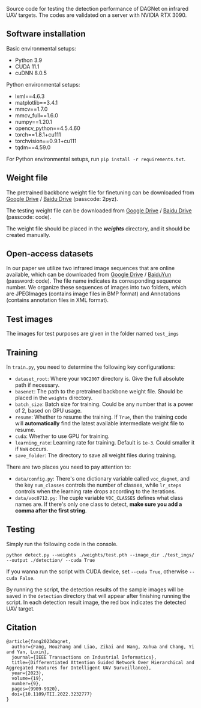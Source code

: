 Source code for testing the detection performance of DAGNet on infrared UAV targets. The codes are validated on a server with NVIDIA RTX 3090.

## Software installation

Basic environmental setups:

 - Python 3.9
 - CUDA 11.1
 - cuDNN 8.0.5

Python environmental setups:

 - lxml==4.6.3
 - matplotlib==3.4.1
 - mmcv==1.7.0
 - mmcv_full==1.6.0
 - numpy==1.20.1
 - opencv_python==4.5.4.60
 - torch==1.8.1+cu111
 - torchvision==0.9.1+cu111
 - tqdm==4.59.0

For Python environmental setups, run `pip install -r requirements.txt`.

## Weight file

The pretrained backbone weight file for finetuning can be downloaded from <a href='https://drive.google.com/file/d/1GLfEk0E3_54hZLQOcdR03hrPhoYiT1jy/view?usp=sharing'>Google Drive</a> / <a href='链接：https://pan.baidu.com/s/17KQYchw3rNS2Mn4Cv79hiw'>Baidu Drive</a> (passcode: 2pyz).

The testing weight file can be downloaded from <a href='https://drive.google.com/file/d/1hCjJDQncvuL3c5ca8r_KLqtcMDttLRdU/view?usp=sharing'>Google Drive</a> / <a href='https://pan.baidu.com/s/16bgVu4htvHTcYVbjp7JLag'>Baidu Drive</a> (passcode: code).

The weight file should be placed in the ***weights*** directory, and it should be created manually.

## Open-access datasets

In our paper we utilize two infrared image sequences that are online available, which can be downloaded from <a href="https://drive.google.com/drive/folders/1ps_LG9kKXgj4kQO4UhoD1R4Ru1AIS7Q0?usp=sharing">Google Drive</a> / <a href="https://pan.baidu.com/s/1oUb8zPDZbP7cE6Bm6U_Uig">BaiduYun</a> (password: code). The file name indicates its corresponding sequence number. We organize these sequences of images into two folders, which are JPEGImages (contains image files in BMP format) and Annotations (contains annotation files in XML format).

## Test images

The images for test purposes are given in the folder named `test_imgs`

## Training

In `train.py`, you need to determine the following key configurations:

- `dataset_root`: Where your `VOC2007` directory is. Give the full absolute path if necessary.
- `basenet`: The path to the pretrained backbone weight file. Should be placed in the `weights` directory.
- `batch_size`: Batch size for training. Could be any number that is a power of 2, based on GPU usage.
- `resume`: Whether to resume the training. If `True`, then the training code will **automatically** find the latest available intermediate weight file to resume.
- `cuda`: Whether to use GPU for training.
- `learning_rate`: Learning rate for training. Default is `1e-3`. Could smaller it if `NaN` occurs.
- `save_folder`: The directory to save all weight files during training.

There are two places you need to pay attention to:
- `data/config.py`: There's one dictionary variable called `voc_dagnet`, and the key `num_classes` controls the number of classes, while `lr_steps` controls when the learning rate drops according to the iterations.
- `data/voc0712.py`: The cuple variable `VOC_CLASSES` defines what class names are. If there's only one class to detect, **make sure you add a comma after the first string**.

## Testing

Simply run the following code in the console.
```Shell
python detect.py --weights ./weights/test.pth --image_dir ./test_imgs/ --output ./detection/ --cuda True
```
If you wanna run the script with CUDA device, set `--cuda True`, otherwise `--cuda False`.

By running the script, the detection results of the sample images will be saved in the `detection` directory that will appear after finishing running the script. In each detection result image, the red box indicates the detected UAV target.

## Citation

```
@article{fang2023dagnet,
  author={Fang, Houzhang and Liao, Zikai and Wang, Xuhua and Chang, Yi and Yan, Luxin},
  journal={IEEE Transactions on Industrial Informatics}, 
  title={Differentiated Attention Guided Network Over Hierarchical and Aggregated Features for Intelligent UAV Surveillance}, 
  year={2023},
  volume={19},
  number={9},
  pages={9909-9920},
  doi={10.1109/TII.2022.3232777}
}
```
